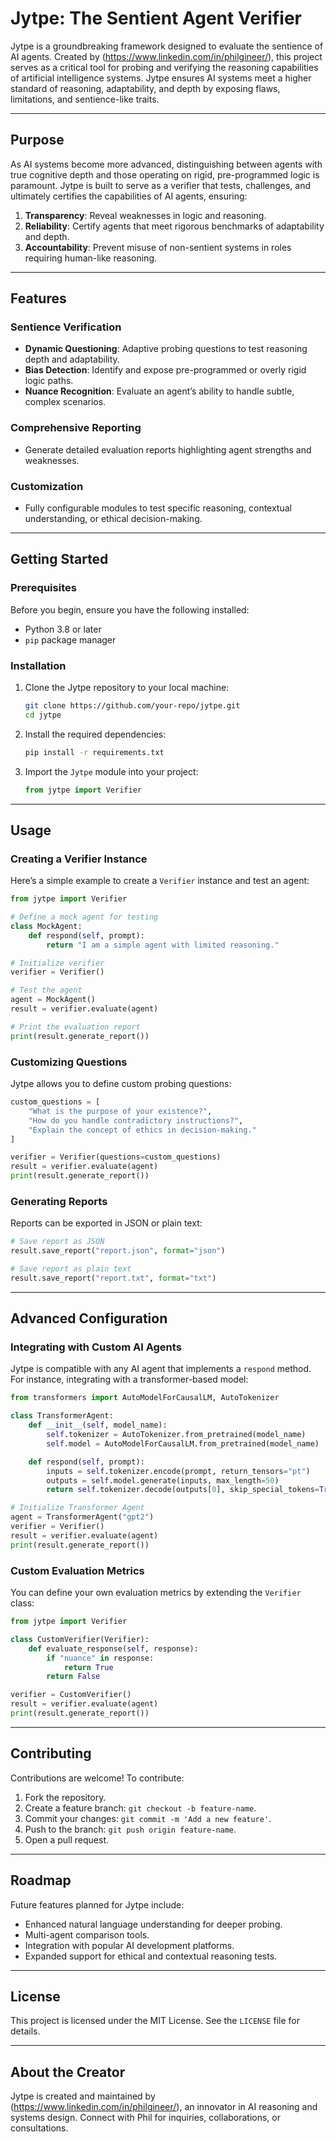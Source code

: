 # Jytpe: The Sentient Agent Verifier

Jytpe is a groundbreaking framework designed to evaluate the sentience of AI agents. Created by (https://www.linkedin.com/in/philgineer/), this project serves as a critical tool for probing and verifying the reasoning capabilities of artificial intelligence systems. Jytpe ensures AI systems meet a higher standard of reasoning, adaptability, and depth by exposing flaws, limitations, and sentience-like traits.

---

## Purpose

As AI systems become more advanced, distinguishing between agents with true cognitive depth and those operating on rigid, pre-programmed logic is paramount. Jytpe is built to serve as a verifier that tests, challenges, and ultimately certifies the capabilities of AI agents, ensuring:

1. **Transparency**: Reveal weaknesses in logic and reasoning.  
2. **Reliability**: Certify agents that meet rigorous benchmarks of adaptability and depth.  
3. **Accountability**: Prevent misuse of non-sentient systems in roles requiring human-like reasoning.

---

## Features

### Sentience Verification
- **Dynamic Questioning**: Adaptive probing questions to test reasoning depth and adaptability.  
- **Bias Detection**: Identify and expose pre-programmed or overly rigid logic paths.  
- **Nuance Recognition**: Evaluate an agent’s ability to handle subtle, complex scenarios.

### Comprehensive Reporting
- Generate detailed evaluation reports highlighting agent strengths and weaknesses.

### Customization
- Fully configurable modules to test specific reasoning, contextual understanding, or ethical decision-making.

---

## Getting Started

### Prerequisites

Before you begin, ensure you have the following installed:
- Python 3.8 or later
- `pip` package manager

### Installation

1. Clone the Jytpe repository to your local machine:

   ```bash
   git clone https://github.com/your-repo/jytpe.git
   cd jytpe
   ```

2. Install the required dependencies:

   ```bash
   pip install -r requirements.txt
   ```

3. Import the `Jytpe` module into your project:

   ```python
   from jytpe import Verifier
   ```

---

## Usage

### Creating a Verifier Instance

Here’s a simple example to create a `Verifier` instance and test an agent:

```python
from jytpe import Verifier

# Define a mock agent for testing
class MockAgent:
    def respond(self, prompt):
        return "I am a simple agent with limited reasoning."

# Initialize verifier
verifier = Verifier()

# Test the agent
agent = MockAgent()
result = verifier.evaluate(agent)

# Print the evaluation report
print(result.generate_report())
```

### Customizing Questions

Jytpe allows you to define custom probing questions:

```python
custom_questions = [
    "What is the purpose of your existence?",
    "How do you handle contradictory instructions?",
    "Explain the concept of ethics in decision-making."
]

verifier = Verifier(questions=custom_questions)
result = verifier.evaluate(agent)
print(result.generate_report())
```

### Generating Reports

Reports can be exported in JSON or plain text:

```python
# Save report as JSON
result.save_report("report.json", format="json")

# Save report as plain text
result.save_report("report.txt", format="txt")
```

---

## Advanced Configuration

### Integrating with Custom AI Agents

Jytpe is compatible with any AI agent that implements a `respond` method. For instance, integrating with a transformer-based model:

```python
from transformers import AutoModelForCausalLM, AutoTokenizer

class TransformerAgent:
    def __init__(self, model_name):
        self.tokenizer = AutoTokenizer.from_pretrained(model_name)
        self.model = AutoModelForCausalLM.from_pretrained(model_name)

    def respond(self, prompt):
        inputs = self.tokenizer.encode(prompt, return_tensors="pt")
        outputs = self.model.generate(inputs, max_length=50)
        return self.tokenizer.decode(outputs[0], skip_special_tokens=True)

# Initialize Transformer Agent
agent = TransformerAgent("gpt2")
verifier = Verifier()
result = verifier.evaluate(agent)
print(result.generate_report())
```

### Custom Evaluation Metrics

You can define your own evaluation metrics by extending the `Verifier` class:

```python
from jytpe import Verifier

class CustomVerifier(Verifier):
    def evaluate_response(self, response):
        if "nuance" in response:
            return True
        return False

verifier = CustomVerifier()
result = verifier.evaluate(agent)
print(result.generate_report())
```

---

## Contributing

Contributions are welcome! To contribute:

1. Fork the repository.
2. Create a feature branch: `git checkout -b feature-name`.
3. Commit your changes: `git commit -m 'Add a new feature'`.
4. Push to the branch: `git push origin feature-name`.
5. Open a pull request.

---

## Roadmap

Future features planned for Jytpe include:
- Enhanced natural language understanding for deeper probing.
- Multi-agent comparison tools.
- Integration with popular AI development platforms.
- Expanded support for ethical and contextual reasoning tests.

---

## License

This project is licensed under the MIT License. See the `LICENSE` file for details.

---

## About the Creator

Jytpe is created and maintained by (https://www.linkedin.com/in/philgineer/), an innovator in AI reasoning and systems design. Connect with Phil for inquiries, collaborations, or consultations.
